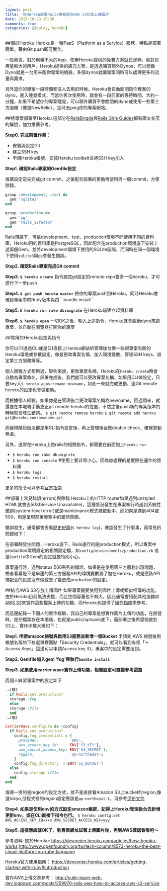 ```yaml
---
layout: post
title: '在Heroku部署Rails專案結合AWS S3存放上傳圖片'
date: 2015-10-29 15:30
comments: true
categories: [deploy, heroku]
---
```

##關於Heroku
Heroku是一種PaaS（Platform as a Service）服務，特點是部署簡單，藉由Git push即可實作。

一般而言，對於用量不大的App，使用Heroku提供的免費方案就已足夠，而對於用量較大的用戶，Heroku提供的擴充方案，是透過購買額外Dynos，可以想像Dyno就是一台用來跑你專案的機器，多個dynos就讓專案同時可以處理更多的流量與需求。

另外當你的專案一段時間都沒人去用的時候，Heroku會自動關閉跑你專案的dyno，進入睡覺模式，而當你再次使用時，就會有一段前置的等待時間，大約一分鐘，如果不希望你的專案睡覺，可以額外購買不會關閉的dyno或使用一些第三方服務（像是NewRelic），定時去ping你的專案網站。

##將專案部署至Heroku
這部分在[RailsBrigde](http://railsbridge-docs-zh-tw.herokuapp.com/%E8%A3%9D%E6%A9%9F%E8%B6%B4-installfest/%E9%96%8B%E6%96%B0_heroku_%E5%B8%B3%E8%99%9F)與[Rails Girls Guides](http://railsgirls.tw/heroku/)都有圖文並茂的解說，強力推薦參考。

**Step0. 完成前置作業：**
- 安裝與設定Git
- 建立SSH key
- 申請Heroku帳號、安裝Heroku toolbelt並將SSH key加入

**Step1. 確認Rails專案的Gemfile設定**

推薦設定前先完成git commit，之後配合部署的更動再使用另一個commit，方便除錯。

``` ruby Gemfile
group :development, :test do
  gem 'sqlite3'
end

group :production do
  gem 'pg'
  gem 'rails_12factor'
end
```
Rails預設下，可依development、test、production環境不同使用不同的資料庫，Heroku用的資料庫是PostgreSQL，因此配合在production環境底下安裝上述兩個Gem，並將development環境下使用的SQLite區隔，而同時在同一個環境下使用`sqlite3`與`pg`會發生錯誤。

**Step2. 確認Rails專案完成Git commit**

**Step3. `$ heroku create`**
指令跑完git設定的remote repo會多一個heroku，才可進行下一步push

**Step4. `$ git push heroku master`**
把你的專案push到Heroku，同時Heroku會確認專案中的Ruby版本與跑｀bundle install｀

**Step5. `$ heroku run rake db:migrate`**
在Heroku端建立起資料庫

**Step6. `$ heroku open`**
一切OK之後，輸入上述指令，Heroku就會啟動dyno來跑專案，並自動在瀏覽器打開你的專案

##常用的Heroku設定與指令

你可以(1)透過CLI或是(2)直接上Heroku網站的管理後台做一些跟專案有關的Heroku環境或參數設定，像是更改專案名稱、加入環境變數、管理SSH keys、設定第三方服務等等。

個人兩種方式都用過，舉例來說，更改專案名稱，Heroku在`heroku create`時會自動為專案命名，部署完成後，我們就可以更改專案名稱，如果用CLI做設定，只要key入`$ heroku apps:rename newname`，如此一來就完成更動，連Git remote heroku的設定也會做更新。

而根據個人經驗，如果你是在管理後台更改專案名稱為newname，回過頭來，就還要在本地端手動更正git remote heroku的位置，不然之後push新的專案版本的時候就會發生錯誤。
`$ git remote remove heroku`
`$ git remote add heroku git@heroku.com:newname.git `

而我現階段做法都是用CLI指令設定後，再上管理後台做double check，確保更動無虞。

另外，通常在Heroku上跑rails的相關指令，都需要在前面加上`heroku run`
- `$ heroku run rake db:migrate`
- `$ heroku run console` #使用上要非常小心，因為你處理的是實際在運作的資料庫
- `$ heroku logs`
- `$ heroku restart`

更多的指令可以參考[官方指南](https://devcenter.heroku.com/categories/command-line)

##部署上常見錯誤(errors)與除錯
Heroku上的HTTP router如果遇到unstyled HTML就會丟503(Service Unavailable)，這種情況發生在專案執行時遇到系統性錯誤(system-level error)或是maintenance模式被啟動中，而如果是遇到404或500，則是呈現部署專案中的錯誤頁面。

錯誤發生，通常都會去看[歷史紀錄](https://devcenter.heroku.com/articles/logging#types-of-logs)(`$ heroku log`)，確認發生了什麼事，而常見的問題如下：

在部署時發生問題，Heroku底下，Rails運行的是production模式，所以專案中production環境設定的相關設定檔，如`config/environments/production.rb` 或是`Gemfile`中Gem的設定就要特別小心。

專案運行時，遇到status 500系列的錯誤，如果是在使用第三方服務出現問題，檢查看看是不是串連的第三方服務API的環境變數漏了加在Heroku，或是應該API端配合的設定沒有做或忘了變更成production的設定。

##結合AWS S3存放上傳圖片
如果專案需要使用到圖片上傳或類似相簿的功能，由於Heroku目前無法支援，而且空間容量也不夠大，因此通常會搭配其他服務如[AWS S3](http://aws.amazon.com/s3/)來實作這些檔案上傳的功能，而Heroku也提供了[操作指南](https://devcenter.heroku.com/articles/s3#overview)供參考。

而這邊紀錄一下個人的實作經驗，我自己的專案是想實作圖片上傳的功能，在開發時，是把檔案存在本地端，也就是public/uploads底下，而部署之後希望能放到S3上，實作步驟大概如下：

**Step1. 申請amazon帳號與啟用S3服務並新增一個Bucket**
申請完 AWS 帳號後到帳號名稱的下拉選單裡面點「Security Credentials」，就可以看到有個「＋Access Keys」這邊可以申請Access key ID，專案中的設定需要用到。

**Step2. Gemfile加入gem 'fog'與執行`bundle install`**

**Step3. 如果使用carrier wave實作上傳功能，相關設定可直接參考[這篇](https://github.com/carrierwaveuploader/carrierwave#fog)**

而個人練習專案中的設定如下
```ruby image_uploader.rb
 …(略)
  if Rails.env.production?
  storage :fog
  else
  storage :file
  end
 …(略)
```
```ruby carrier_wave.rb
CarrierWave.configure do |config|
  if Rails.env.production?
    config.fog_credentials = {
      provider:              'AWS',
      aws_access_key_id:     ENV['S3_KEY'],
      aws_secret_access_key: ENV['S3_SECRET'],
      region:                'ap-northeast-1'
    }
    config.fog_directory  = ENV['S3_BUCKET']
  else
    config.storage :file
  end
end
```

值得一提的是region的設定方式，並不是直接看Amazon S3上bucket的region,像選tokyo,但程式裡的region設定應該是`ap-northeast-1`，可參考[這份文件](http://docs.aws.amazon.com/general/latest/gr/rande.html)

**Step4. 如果是使用env的方式設定amazon帳密，記得上Heroku管理後台去新增更新env，或在CLI直接下指令也行。**
`$ heroku config:set AWS_ACCESS_KEY_ID=xxx AWS_SECRET_ACCESS_KEY=yyy`

**Step5. 這樣應該就OK了，到專案網址試著上傳圖片後，再到AWS確認看看吧～**

參考資料:
關於Heroku:
https://devcenter.heroku.com/articles/how-heroku-works
http://www.openfoundry.org/tw/tech-column/8573-heroku-the-best-cloud-platform-on-ruby-language

Heroku官方使用指南：
https://devcenter.heroku.com/articles/getting-started-with-ruby#introduction

實作AWS上傳文章參考：
http://yulin-learn-web-dev.logdown.com/posts/259970-rails-app-how-to-access-aws-s3-service
